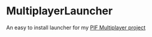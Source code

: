 # MultiplayerLauncher
An easy to install launcher for my [PIF Multiplayer project](https://github.com/NoamRothschild/infinitefusion-multiplayer)
